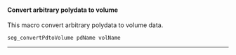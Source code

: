 #### Convert arbitrary polydata to volume

This macro convert arbitrary polydata to volume data. 

```
seg_convertPdtoVolume pdName volName
```

---
<br>